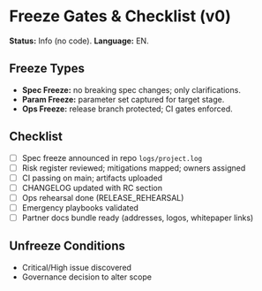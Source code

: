 # Freeze Gates & Checklist (v0)
**Status:** Info (no code). **Language:** EN.

## Freeze Types
- **Spec Freeze:** no breaking spec changes; only clarifications.
- **Param Freeze:** parameter set captured for target stage.
- **Ops Freeze:** release branch protected; CI gates enforced.

## Checklist
- [ ] Spec freeze announced in repo `logs/project.log`
- [ ] Risk register reviewed; mitigations mapped; owners assigned
- [ ] CI passing on main; artifacts uploaded
- [ ] CHANGELOG updated with RC section
- [ ] Ops rehearsal done (RELEASE_REHEARSAL)
- [ ] Emergency playbooks validated
- [ ] Partner docs bundle ready (addresses, logos, whitepaper links)

## Unfreeze Conditions
- Critical/High issue discovered
- Governance decision to alter scope
